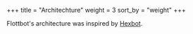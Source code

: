 +++
title = "Architechture"
weight = 3
sort_by = "weight"
+++

Flottbot's architecture was inspired by [Hexbot](https://github.com/mmcquillan/hex).
